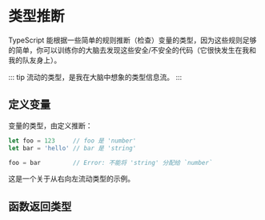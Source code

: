 # 类型推断

TypeScript 能根据一些简单的规则推断（检查）变量的类型，因为这些规则足够的简单，你可以训练你的大脑去发现这些安全/不安全的代码（它很快发生在我和我的队友身上）。

::: tip
流动的类型，是我在大脑中想象的类型信息流。
:::

## 定义变量

变量的类型，由定义推断：

```ts
let foo = 123     // foo 是 'number'
let bar = 'hello' // bar 是 'string'

foo = bar         // Error: 不能将 'string' 分配给 `number`
```

这是一个关于从右向左流动类型的示例。

## 函数返回类型


